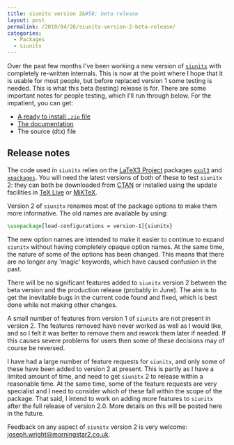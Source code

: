 ```yaml
---
title: siunitx version 2&#58; beta release
layout: post
permalink: /2010/04/26/siunitx-version-2-beta-release/
categories:
  - Packages
  - siunitx
---
```

Over the past few months I've been working a new version of [`siunitx`](https://ctan.org/pkg/siunitx) with completely re-written internals. This is now at the point where I hope that it is usable for most people, but before replaced version 1 some testing is needed. This is what this beta (testing) release is for. There are some important notes for people testing, which I'll run through below. For the impatient, you can get:

- [A ready to install `.zip` file](/wp-content/uploads/2010/04/siunitx.tds.zip)
- [The documentation](/wp-content/uploads/2010/04/siunitx.pdf)
- The source (dtx) file

## Release notes

The code used in `siunitx` relies on the [LaTeX3 Project](https://www.latex-project.org/) packages [`expl3`](https://ctan.org/pkg/expl3) and [`xpackages`](https://ctan.org/pkg/xpackages). You will need the latest versions of both of these to test `siunitx` 2: they can both be downloaded from [CTAN](https://www.ctan.org) or installed using the update facilities in [TeX Live](https://tug.org/texlive/) or [MiKTeX](https://www.miktex.org/).

Version 2 of `siunitx` renames most of the package options to make them more informative. The old names are available by using:

```latex
\usepackage[load-configurations = version-1]{siunitx}
```

The new option names are intended to make it easier to continue to expand `siunitx` without having completely opaque option names. At the same time, the nature of some of the options has been changed. This means that there are no longer any 'magic' keywords, which have caused confusion in the past.

There will be no significant features added to `siunitx` version 2 between the beta version and the production release (probably in June). The aim is to get the inevitable bugs in the current code found and fixed, which is best done while not making other changes.

A small number of features from version 1 of `siunitx` are not present in version 2. The features removed have never worked as well as I would like, and so I felt it was better to remove them and rework them later if needed. If this causes severe problems for users then some of these decisions may of course be reversed.

I have had a large number of feature requests for `siunitx`, and only some of these have been added to version 2 at present. This is partly as I have a limited amount of time, and need to get `siunitx` 2 to release within a reasonable time. At the same time, some of the feature requests are very specialist and I need to consider which of these fall within the scope of the package. That said, I intend to work on adding more features to `siunitx` after the full release of version 2.0. More details on this will be posted here in the future.

Feedback on any aspect of `siunitx` version 2 is very welcome: [joseph.wright@morningstar2.co.uk](mailto:joseph.wright@morningstar2.co.uk).
